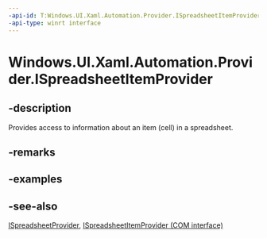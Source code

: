 ```yaml
---
-api-id: T:Windows.UI.Xaml.Automation.Provider.ISpreadsheetItemProvider
-api-type: winrt interface
---
```


<!-- Interface syntax.
public interface ISpreadsheetItemProvider : 
-->

# Windows.UI.Xaml.Automation.Provider.ISpreadsheetItemProvider

## -description
Provides access to information about an item (cell) in a spreadsheet.



## -remarks

## -examples

## -see-also
[ISpreadsheetProvider](ispreadsheetprovider.md), [ISpreadsheetItemProvider (COM interface)](/windows/desktop/api/uiautomationcore/nn-uiautomationcore-ispreadsheetitemprovider)
